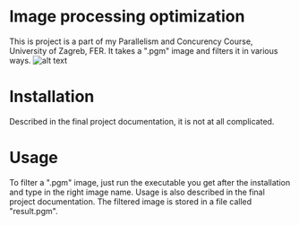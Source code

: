# Image processing optimization

This is project is a part of my Parallelism and Concurency Course, University of Zagreb, FER. It takes a ".pgm" image and filters it in various ways.
![alt text](https://people.sc.fsu.edu/~jburkardt/data/pgma/fractal_tree.png)

# Installation

Described in the final project documentation, it is not at all complicated.

# Usage

To filter a ".pgm" image, just run the executable you get after the installation and type in the right image name. Usage is also described in the final project documentation. The filtered image is stored in a file called "result.pgm".